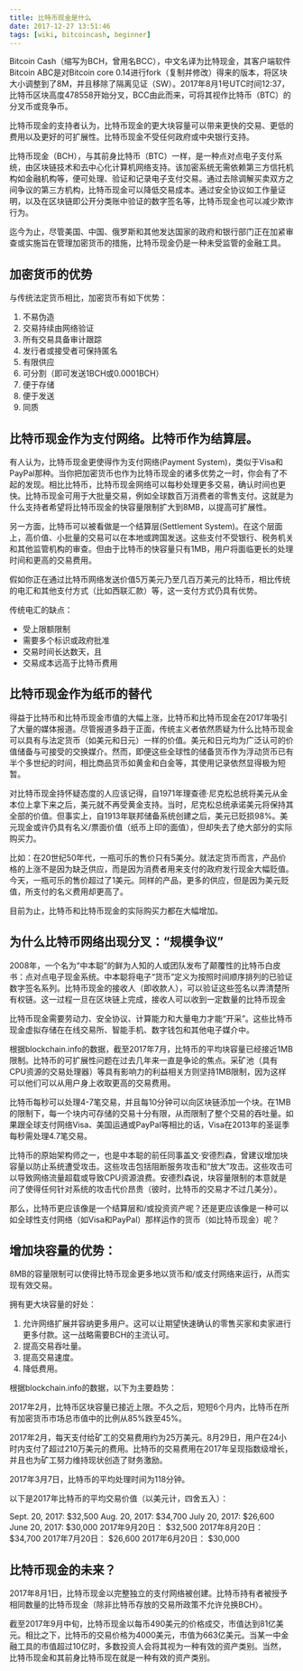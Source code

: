 ```yaml
---
title: 比特币现金是什么
date: 2017-12-27 13:51:46
tags: [wiki, bitcoincash, beginner]
---
```


Bitcoin Cash（缩写为BCH，曾用名BCC），中文名译为比特现金，其客户端软件Bitcoin ABC是对Bitcoin core 0.14进行fork（复制并修改）得来的版本，将区块大小调整到了8M，并且移除了隔离见证（SW）。2017年8月1号UTC时间12:37，比特币区块高度478558开始分叉，BCC由此而来，可将其视作比特币（BTC）的分叉币或竞争币。

<!--more-->

比特币现金的支持者认为，比特币现金的更大块容量可以带来更快的交易、更低的费用以及更好的可扩展性。比特币现金不受任何政府或中央银行支持。

比特币现金（BCH），与其前身比特币（BTC）一样，是一种点对点电子支付系统，由区块链技术和去中心化计算机网络支持。该加密系统无需依赖第三方信托机构如金融机构等，便可处理、验证和记录电子支付交易。通过去除调解买卖双方之间争议的第三方机构，比特币现金可以降低交易成本。通过安全协议如工作量证明，以及在区块链即公开分类账中验证的数字签名等，比特币现金也可以减少欺诈行为。

迄今为止，尽管美国、中国、俄罗斯和其他发达国家的政府和银行部门正在加紧审查或实施旨在管理加密货币的措施，比特币现金仍是一种未受监管的金融工具。

## 加密货币的优势

与传统法定货币相比，加密货币有如下优势：

1. 不易伪造
2. 交易持续由网络验证
3. 所有交易具备审计跟踪
4. 发行者或接受者可保持匿名
5. 有限供应
6. 可分割（即可发送1BCH或0.0001BCH）
7. 便于存储
8. 便于发送
9. 同质

## 比特币现金作为支付网络。比特币作为结算层。

有人认为，比特币现金更使得作为支付网络(Payment System)，类似于Visa和PayPal那种。当你把加密货币也作为比特币现金的诸多优势之一时，你会有了不起的发现。相比比特币，比特币现金网络可以每秒处理更多交易，确认时间也更快。比特币现金可用于大批量交易，例如全球数百万消费者的零售支付。这就是为什么支持者希望将比特币现金的快容量限制扩大到8MB，以提高可扩展性。

另一方面，比特币可以被看做是一个结算层(Settlement System)。在这个层面上，高价值、小批量的交易可以在本地或跨国发送。这些支付不受银行、税务机关和其他监管机构的审查。但由于比特币的快容量只有1MB，用户将面临更长的处理时间和更高的交易费用。

假如你正在通过比特币网络发送价值5万美元乃至几百万美元的比特币，相比传统的电汇和其他支付方式（比如西联汇款）等，这一支付方式仍具有优势。

传统电汇的缺点：

* 受上限额限制
* 需要多个标识或政府批准
* 交易时间长达数天，且
* 交易成本远高于比特币费用

## 比特币现金作为纸币的替代

得益于比特币和比特币现金市值的大幅上涨，比特币和比特币现金在2017年吸引了大量的媒体报道。尽管报道多趋于正面，传统主义者依然质疑为什么比特币现金可以具有与法定货币（如美元和日元）一样的价值。美元和日元均为广泛认可的价值储备与可接受的交换媒介。然而，即便这些全球性的储备货币作为浮动货币已有半个多世纪的时间，相比商品货币如黄金和白金等，其使用记录依然显得极为短暂。

对比特币现金持怀疑态度的人应该记得，自1971年理查德·尼克松总统将美元从金本位上拿下来之后，美元就不再受黄金支持。当时，尼克松总统承诺美元将保持其全部的价值。但事实上，自1913年联邦储备系统创建之后，美元已贬损98%。美元现金或许仍具有名义/票面价值（纸币上印的面值），但却失去了绝大部分的实际购买力。

比如：在20世纪50年代，一瓶可乐的售价只有5美分。就法定货币而言，产品价格的上涨不是因为缺乏供应，而是因为消费者用来支付的政府发行现金大幅贬值。今天，一瓶可乐的售价超过了1美元。同样的产品，更多的供应，但是因为美元贬值，所支付的名义费用却更高了。

目前为止，比特币和比特币现金的实际购买力都在大幅增加。

## 为什么比特币网络出现分叉：“规模争议”

2008年，一个名为“中本聪”的鲜为人知的人或团队发布了颠覆性的比特币白皮书：点对点电子现金系统。中本聪将电子“货币”定义为按照时间顺序排列的已验证数字签名系列。比特币现金的接收人（即收款人），可以验证这些签名以弄清楚所有权链。这一过程一旦在区块链上完成，接收人可以收到一定数量的比特币现金

比特币现金需要劳动力、安全协议、计算能力和大量电力才能“开采”。这些比特币现金虚拟存储在在线交易所、智能手机、数字钱包和其他电子媒介中。

根据blockchain.info的数据，截至2017年7月，比特币的平均块容量已经接近1MB限制。比特币的可扩展性问题在过去几年来一直是争论的焦点。采矿池（具有CPU资源的交易处理器）等具有影响力的利益相关方则坚持1MB限制，因为这样可以他们可以从用户身上收取更高的交易费用。

比特币每秒可以处理4-7笔交易，并且每10分钟可以向区块链添加一个块。在1MB的限制下，每一个块内可存储的交易十分有限，从而限制了整个交易的吞吐量。如果跟全球支付网络Visa、美国运通或PayPal等相比的话，Visa在2013年的圣诞季每秒需处理4.7笔交易。

比特币的原始架构师之一，也是中本聪的前任同事盖文·安德烈森，曾建议增加块容量以防止系统遭受攻击。这些攻击包括阻断服务攻击和“放大”攻击。这些攻击可以导致网络流量超载或导致CPU资源浪费。安德烈森说，块容量限制的本意就是问了使得任何针对系统的攻击代价昂贵（彼时，比特币的交易才不过几美分）。

那么，比特币更应该像是一个结算层和/或投资资产呢？还是更应该像是一种可以如全球性支付网络（如Visa和PayPal）那样运作的货币（如比特币现金）呢？

## 增加块容量的优势：

8MB的容量限制可以使得比特币现金更多地以货币和/或支付网络来运行，从而实现有效交易。

拥有更大块容量的好处：

1. 允许网络扩展并容纳更多用户。这可以让期望快速确认的零售买家和卖家进行更多付款。这一战略需要BCH的主流认可。
2. 提高交易吞吐量。
3. 提高交易速度。
4. 降低费用。

根据blockchain.info的数据，以下为主要趋势：

2017年2月，比特币区块容量已接近上限。不久之后，短短6个月内，比特币在所有加密货币市场总市值中的比例从85%跌至45%。

2017年2月，每天支付给矿工的交易费用约为25万美元。8月29日，用户在24小时内支付了超过210万美元的费用。比特币的交易费用在2017年呈现指数级增长，并且也为矿工努力维持现状创造了财务激励。

2017年3月7日，比特币的平均处理时间为118分钟。

以下是2017年比特币的平均交易价值（以美元计，四舍五入）：

>
Sept. 20, 2017: $32,500
Aug. 20, 2017: $34,700
July 20, 2017: $26,600
June 20, 2017: $30,000
2017年9月20日： $32,500
2017年8月20日： $34,700
2017年7月20日： $26,600
2017年6月20日： $30,000

## 比特币现金的未来？

2017年8月1日，比特币现金以完整独立的支付网络被创建。比特币持有者被授予相同数量的比特币现金（除非比特币存放的交易所政策不允许兑换BCH）。

截至2017年9月中旬，比特币现金以每币490美元的价格成交，市值达到81亿美元。相比之下，比特币的交易价格为4000美元，市值为663亿美元。当某一中金融工具的市值超过10亿时，多数投资人会将其视为一种有效的资产类别。当然，比特币现金和其前身比特币现在就是一种有效的资产类别。
